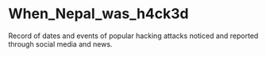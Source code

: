 # When_Nepal_was_h4ck3d
Record of dates and events of popular hacking attacks noticed and reported through social media and news.
